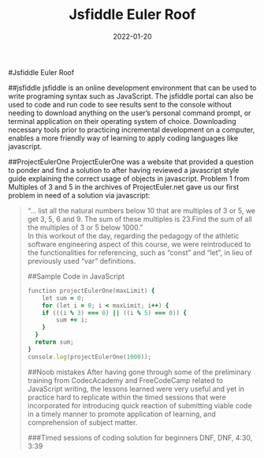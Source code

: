 ﻿---
layout: essay
type: essay
title: Jsfiddle Euler Roof
# All dates must be YYYY-MM-DD format!
date: 2022-01-20
labels:
---

#Jsfiddle Euler Roof

##jsfiddle
	jsfiddle is an online development environment that can be used to write programing syntax such as JavaScript. The jsfiddle portal can also be used to code and run code to see results sent to the console without needing to download anything on the user’s personal command prompt, or terminal application on their operating system of choice. Downloading necessary tools prior to practicing incremental development on a computer, enables a more friendly way of learning to apply coding languages like javascript. 

##ProjectEulerOne
	ProjectEulerOne was a website that provided a question to ponder and find a solution to after having reviewed a javascript style guide explaining the correct usage of objects in javascript. Problem 1 from Multiples of 3 and 5 in the archives of ProjectEuler.net gave us our first problem in need of a solution  via javascript: 
<blockquote>“... list all the natural numbers below 10 that are multiples of 3 or 5, we get 3, 5, 6 and 9. The sum of these multiples is 23.Find the sum of all the multiples of 3 or 5 below 1000.”<footer> 
In this workout of the day, regarding the pedagogy of the athletic software engineering aspect of this course, we were reintroduced to the functionalities for referencing, such as “const” and “let”, in lieu of previously used “var” definitions.     

##Sample Code in JavaScript
```ruby
function projectEulerOne(maxLimit) {
	let sum = 0;
	for (let i = 0; i < maxLimit; i++) {
  	if (((i % 3) === 0) || ((i % 5) === 0)) {
    	sum += i;
    }
  }
  return sum;
}
console.log(projectEulerOne(1000));
```

##Noob mistakes
	After having gone through some of the preliminary training from CodecAcademy and FreeCodeCamp related to JavaScript writing, the lessons learned were very useful and yet in practice hard to replicate within the timed sessions that were incorporated for introducing quick reaction of submitting viable code in a timely manner to promote application of learning, and comprehension of subject matter. 

###Timed sessions of coding solution for beginners
	DNF, DNF, 4:30, 3:39


 
